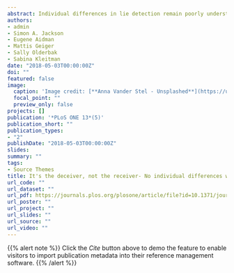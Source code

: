 ```yaml
---
abstract: Individual differences in lie detection remain poorly understood. Bond and DePaulo's meta-analysis examined judges (receivers) who were ascertaining lies from truths and senders (deceiver) who told these lies and truths. Bond and DePaulo found that the accuracy of detecting deception depended more on the characteristics of senders rather than the judges' ability to detect lies/truths. However, for many studies in this meta-analysis, judges could hear and understand senders. This made language comprehension a potential confound. This paper presents the results of two studies. Extending previous work, in Study 1, we removed language comprehension as a potential confound by having English-speakers (N = 126, mean age = 19.86) judge the veracity of German speakers (n = 12) in a lie detection task. The twelve lie-detection stimuli included emotional and non-emotional content, and were presented in three modalities-audio only, video only, and audio and video together. The intelligence (General, Auditory, Emotional) and personality (Dark Triads and Big 6) of participants was also assessed. In Study 2, a native German-speaking sample (N = 117, mean age = 29.10) were also tested on a similar lie detection task to provide a control condition. Despite significantly extending research design and the selection of constructs employed to capture individual differences, both studies replicated Bond and DePaulo's findings. The results of Study1 indicated that removing language comprehension did not amplify individual differences in judge's ability to ascertain lies from truths. Study 2 replicated these results confirming a lack of individual differences in judge's ability to detect lies. The results of both studies suggest that Sender (deceiver) characteristics exerted a stronger influence on the outcomes of lie detection than the judge's attributes.
authors:
- admin
- Simon A. Jackson
- Eugene Aidman
- Mattis Geiger
- Sally Olderbak
- Sabina Kleitman
date: "2018-05-03T00:00:00Z"
doi: ""
featured: false
image:
  caption: 'Image credit: [**Anna Vander Stel - Unsplashed**](https://unsplash.com/photos/zimQNLdnKp0)'
  focal_point: ""
  preview_only: false
projects: []
publication: '*PLoS ONE 13*(5)'
publication_short: ""
publication_types:
- "2"
publishDate: "2018-05-03T00:00:00Z"
slides: 
summary: ""
tags:
- Source Themes
title: It's the deceiver, not the receiver- No individual differences when detecting deception in a foreign and a native language
url_code: ""
url_dataset: ""
url_pdf: https://journals.plos.org/plosone/article/file?id=10.1371/journal.pone.0196384&type=printable
url_poster: ""
url_project: ""
url_slides: ""
url_source: ""
url_video: ""
---
```


{{% alert note %}}
Click the *Cite* button above to demo the feature to enable visitors to import publication metadata into their reference management software.
{{% /alert %}}


